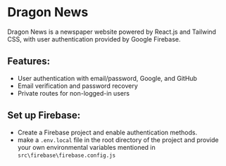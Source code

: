 # Dragon News

Dragon News is a newspaper website powered by React.js and Tailwind CSS, with user authentication provided by Google Firebase.

## Features:

-   User authentication with email/password, Google, and GitHub
-   Email verification and password recovery
-   Private routes for non-logged-in users

## Set up Firebase:

-   Create a Firebase project and enable authentication methods.
-   make a `.env.local` file in the root directory of the project and provide your own environmental variables mentioned in `src\firebase\firebase.config.js`
